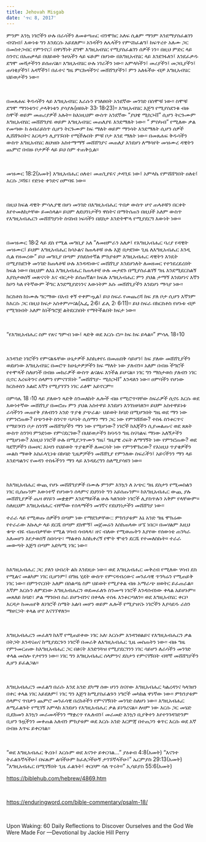 ```yaml
---
title: Jehovah Misgab
date: 'ጥር 8, 2017'
---
```


<script>
  import { theme2 } from '../../../../store/themes/theme2.svelte';
  import ArticleHero from '../../../../components/article_components/article_hero.svelte';
  import ArticleHeader from '../../../../components/article_components/article_header.svelte';
</script>

<ArticleHero 
  title={title} 
  date={date}
  subtopic={theme2.subtopics[4]} 
/>

<ArticleHeader content="ጄሆቫ ሚስጋቭ: እግዚአብሄር መሸሸግያዬ" />

ምንም እንኳ ነገሮችን ሁሉ በራሳችን ለመቆጣጠር ብንሞክር አለፍ ሲልም ማንም እንደማያስፈልገን ብናስብ፤ እውነቱ ግን እንደርሱ አይደለም፡፡ አንዳችን ለሌላችን የምናስፈልግ፤ ከፍጥረተ አለሙ ጋር በመስተጋብር የምንኖር፤ በዋነኝነት ደግሞ እግዚአብሄር የሚያስፈልገን ሰዎች ነን፡፡ በዚህ ምድር ላይ ስንኖር በአጠቃላይ በህይወት ጉዞአችን ላይ ፍፁም በሆነው በእግዚአብሄር ላይ እንደገፋለን፤ እንደፈቃዱ ደግሞ መሻታችንን ይሰጠናል፡፡ እግዚአብሄር ሁሉ ነገራችን ነው፡፡ አምላካችን፤ መሪያችን፤ መጋቢያችን፤ ጠባቂያችን፤ አዳኛችን፤ በፈተና ግዜ ምርኩዛችንና መሸሸግያችን፤ ምን አለፋችሁ ብቻ እግዚአብሄር ህይወታችን ነው፡፡

<br />
 
በመጸሐፍ ቅዱሳችን ላይ እግዚአብሄር እራሱን የገለፀበት አንደኛው መንገድ በስሞቹ ነው፡፡ ስሞቹ ደግሞ ማንነቱንና ታላቅነቱን ያሳያሉ(ዘፀአት 33፡ 18፡23)፡፡
እግዚአብሄር እጅግ የሚያስደንቁ ብዙ ስሞች ወይም መጠሪያዎች አሉት፡፡ ከእነዚህም ውስጥ አንደኛው “ያህዌ ሚስጋቭ” ሲሆን ትርጉሙም እግዚአብሄር መሸሸግያዬ ወይም እግዚአብሄር መጠለያዬ እንደማለት ነው፡፡ ” ምስካብ” የሚለው ቃል የመጣው ከ ዕብራይስጥ ሲሆን ትርጉሙም ከፍ ማለት ወይም ማንሳት እንደማለት ሲሆን ሰዎች ሊሸሸጉበትና እርዳታን ሊያገኙበት የሚችሉበት ምቹ ቦታ እንደ ማለት ነው፡፡ በመጸሐፍ ቅዱሳችን ውስጥ እግዚአብሄር ለህዝቡ አስተማማኝ መሸሸግያና መጠለያ እንደሆነ ለማሳየት መዝሙረ ዳዊትን ጨምሮ በብዙ ቦታዎች ላይ ይህ ስም ተጠቅሷል፡፡

<br />
 
መዝሙር 18:2(አመት)
እግዚአብሔር ዐለቴ፣ መጠጊያዬና ታዳጊዬ ነው፤ አምላኬ የምሸሸግበት ዐለቴ፤ እርሱ ጋሻዬ፣ የድነቴ ቀንድና ዐምባዬ ነው።

<br />
 
በዚህ ክፍል ዳዊት ምሳሌያዊ በሆነ መንገድ በእግዚአብሔር ጥበቃ ውስጥ ሆኖ ጠላቶቹን በርቀት እየተመለከታቸው ይመስላል። ይህም ለደህንነታችን ዋስትና በማትሰጠን በዚህች አለም ውስጥ የእግዚአብሔርን መሸሸግያነት ስናስብ ነፍሳችን በደስታ እንድትሞላ የሚያደርግ እውነት ነው።

<br />
 
<ArticleHeader content="የእግዚአብሔር ከለላ" />

በመዝሙር 18፡2 ላይ ደስ የሚል መግቢያ አለ ”ለመዘምራን አለቃ፤ የእግዚአብሔር ባሪያ የዳዊት መዝሙር፤ ይህም እግዚአብሔር ከሳኦልና ከጠላቶቹ ሁሉ እጅ በታደገው ጊዜ ለእግዚአብሔር እንዲ ሲል የዘመረው” ይህ መግቢያ በጣም ያስደስተኛል ምክያቱም እግዚአብሔር ዳዊትን እንዴት በሚያስደንቅ መንገድ ከጠላቶቹ ሁሉ እንዳዳነውና መሸሸጊያ እንደሆነለት ለመዘመር የተንደረደረበት ክፍል ነው። በዚህም ለእኔ እግዚአብሔር ከጠላቶቼ ሁሉ መታደጉ በሚያስፈልገኝ ግዜ እንደሚደርስልኝ እያስታወሰኝ መጽናናት እና ብርታት ይሰጠኛል።
ክፍሉ እግዚአብሔር ምን ያህል ታማኝ እንደሆነና እኛን ከቦን ካለ የትኛውም ችግር እንደሚያድነንና እውነትም እሱ መሸሸጊያችን እንደሆነ ማሳያ ነው፡፡

<ArticleHeader content="የመሸሸግያው ስፍራ" />

ክርስቶስ ከነሙሉ ግርማው በአብ ቀኝ ተቀምጧል፤ ይህ ስፍራ የመጨረሻ ከፍ ያለ ቦታ ሲሆን እኛንም ከእርሱ ጋር በዚህ ከፍታ አስቀምጦናል(ኤፌ 2፡6፤ ፊሊ 2፡ 6፡11)፡፡ ይህ ስፍራ በክርስቶስ የሆኑቱ ብቻ የሚገቡበት አለም ከነችግሮቿ ልትደርስበት የማትችልበት ክፍታ ነው።

<br />
 
“የእግዚአብሔር ስም የጸና ግምብ ነው፤ ጻድቅ ወደ እርሱ ሮጦ ከፍ ከፍ ይላል።”   ምሳሌ 18፥10
 
<br />
 
አንዳንድ ነገሮችን የምናልፋቸው ሁኔታዎች እስኪቀየሩ በመጠበቅ ሳይሆን፤ ከፍ ያለው መሸሸጊያችን ወደሆነው እግዚአብሄር በመሮጥ ከሁኔታዎቻችን ክፍ ማለት ነው ያለብን።  አለም በብዙ ችግሮች የተሞላች ስለሆነች በብዙ መከራዎች ውስጥ ልናልፍ እንችል ይሆናል። ነገር ግን ማስታወስ ያለብን ነገር ቢኖር እረፍትንና ሰላምን የምናገኘበት “መሸሸግያ- ሚስጋቭ” እንዳለን ነው፡፡ ዐምባችን የሆነው ክርስቶስን አልፎ እኛን የሚያገኘን ነገር ፈፅሞ አይኖርም፡፡

<ArticleHeader content="ከፍታውን መፈለግ" />

በምሳሌ 18 ፡10 ላይ ያለውን ጻድቅ ስንመለከት ሌሎች ብዙ የሚሮጥባቸው ስፍራዎች ሲኖሩ እርሱ ወደ እውነተኛው መሸሸጊያ በመሮጡ ምን ያህል አስተዋይ እንደሆነ እንገነዘባለን። ይህም አስተዋይነቱ ራሳችንን መጠየቅ ያለብንን አንድ ጥያቄ ያጭራል፦ ህይወት ከባድ በሚሆንበት ግዜ ወደ ማን ነው የምንሮጠው? በጭንቀት ስንናጥ ባዶነት ሲሰማን ማን ጋር ነው የምንሸሸው? ተስፋ ስንቆርጥና የማይገባን ቦታ ስንገኝ መሸሸግያችን ማን ነው የሚሆነው? ነገሮች ከእጃችን ሲያመልጡና ወደ ጸጸት ውስጥ ስንገባ ምንድነው የምናደርገው? በህይወታችን ከባዱን ግዜ ስናሳልፍ ማነው አለኝታችን የሚሆነው? እነዚህ ነገሮች ሁሉ በሚያጋጥሙን ግዜ፤ ግዜያዊ ረፍት ለማግኝት ነው የምንሮጠው? ወደ ጓደኞቻችን በመዞር እነዛን የህይወት ጥያቄዎች ለመርሳት ነው የምንሞክረው? የእነዚህ ጥያቄዎችን መልስ ማወቅ አስፈላጊነቱ በከባድ ጊዜዎቻችን መሸሸጊያ የምንለው ስፍራችን፤ አይናችንን ማን ላይ እንደጣልንና የመዳን ተስፋችንን ማን ላይ እንዳደረግን ስለሚያሳዩን ነው።

<br />
 
ከእግዚአብሔር ውጪ የሆኑ መሸሸግያዎች በሙሉ ምንም እንኳን ለ አጭር ግዜ ደስታን የሚመስልን ነገር ቢሰጡንም እውነተኛ የሆነውን ሰላምና ደህንነት ግን አይሰጡንም፡፡ ከእግዚአብሔር ውጪ ያሉ መሸሸጊያዎች ጤዛ ፀሃይን መቋቋም እንደማይችል ሁሉ ካለንበት ነገሮች ሊያስጥሉን አቅም የላቸውም። ስለዚህም እግዚአብሔር ብቸኛው የሰላማችን መገኛና የደህንነታችን መሸሸግያ ነው፡፡

<ArticleHeader content="ለመቀጠል እርዳታ ያስፈልገናል" />

ተራራ ላይ የሚወጡ ሰዎችን በጣም ነው የማደንቃቸው:: ምክንያቱም እኔ አንድ ግዜ ሞክሬው የተራራው እኩሌታ ላይ ደርሼ በጣም ደክሞኝ፤ መጀመሬን እስክጠላው ሆኜ ነበር። በመሃልም እዚህ ቁጭ ብዬ ብጠብቃቸው የሚል ሃሳብ ሳብላላ፣ ዘና ብለው የሚወጡትን እያየው የሰውነቴ ጠንካራ አለመሆን እየታወሰኝ ስበሳጭ፣ ማልቀስ እስኪቀረኝ የሞት ሞቴን ደርሼ የተመለስኩት። ተራራ መውጣት እጅግ በጣም አድካሚ ነገር ነው፡፡

<br />
 
ከእግዚአብሔር ጋር ያለን ህብረት ልክ እንደዚሁ ነው፡፡ ወደ እግዚአብሔር መቅረብ የሚለው ሃሳብ ደስ የሚልና መልካም ነገር ቢሆንም፤ በግዜ ሂደት ውስጥ የምናዳብረውና መንፈሳዊ ጥንካሬን የሚጠይቅ ነገር ነው፡፡ በምንኖርበት አለም በስልጣኔ ስም ህይወት የሚያቀል ብዙ አማራጭ ዘወትር ይፈጠራል። እኛም እርሱን ለምደነው እግዚአብሔርን ወደመፈለጉ ስንመጣ ነገሮች እንዳሰብነው ቀላል አይሆኑም። መጸለይ ከባድ፣ ቃል ማንበብ ስራ ይሆንብንና በቀላሉ ተስፋ እንቆርጣለን። ወደ እግዚአብሄር ቀርቦ እርዳታ ከመጠየቅ ለነገሮች ስሜት አልባ መሆን ወይም ሌሎች የሚያዝናኑ ነገሮችን  እያሳደዱ ራስን ማዘናጋት ቀላል ሆኖ እናገኘዋለን።

<br />
 
እግዚአብሔርን መፈለግ ከእኛ የሚጠይቀው ነገር አለ፡ እርሱም እንዳንፀልይና የእግዚአብሔርን ቃል በትጋት እንዳናጠና ከሚያደርጉን ነገሮች በመራቅ ለእግዚአብሔር ጊዜ መስጠትን ነው፡፡ ብዙ ግዜ የምንመርጠው ከእግዚአብሔር ጋር በፅናት እንድንጓዝ የሚያደርገንን ነገር ሳይሆን ለራሳችን መንገድ ቀላል መስሎ የታየንን ነው፡፡ ነገር ግን እግዚአብሔር ሰላምንና ደስታን የምናገኝበት ብቸኛ መሸሸግያችን ሊሆን ይፈልጋል፡፡

<br />
 
እግዚአብሔርን መፈልግ በራሱ እንደ አንድ ደካማ ሰው ሆነን ስናየው እግዚአብሔር ካልረዳንና ካላገዘን በቀር ቀላል ነገር አይደለም፤ ነገር ግን እጅግ ከሚያስፈልጉን ነግሮች መካከል ዋነኛው ነው፡፡ ምክንያቱም ሰላምና ጥበቃን ጨምሮ መንፈሳዊ በረከቶችን የምናገኝበት መንገድ ስለሆነ ነው፡፡ እግዚአብሔር ለሚፈልጉት የሚገኝ አምላክ እንደሆነ የእግዚአብሔር ቃል ይነግረናል። ለዛም ነው እርሱ ጋር መሄድ ቢደክመን እንኳን መራመዳችንን ማቋረጥ የሌለብን፤ መራመድ እንኳን ቢያቅተን እየተንገዳገድንም ቢሆን ጉዟችንን መቀጠል አለብን ምክያቱም ወደ እርሱ አንድ እርምጃ በተጠጋን ቁጥር እርሱ ወደ እኛ በብዙ እጥፍ ይቀርባል፡፡

<br />
 
“ወደ እግዚአብሔር ቅረቡ፤ እርሱም ወደ እናንተ ይቀርባል…” ያዕቆብ 4:8(አመት)
“እናንተ ትፈልጉኛላችሁ፤ በፍጹም ልባችሁም ከፈለጋችሁኝ ታገኙኛላችሁ፤” ኤርምያስ 29:13(አመት)
“እግዚአብሔር በሚገኝበት ጊዜ ፈልጉት፤ ቀርቦም ሳለ ጥሩት።” ኢሳይያስ 55:6(አመት)

<ArticleHeader content="References" />

https://biblehub.com/hebrew/4869.htm

<br />

https://enduringword.com/bible-commentary/psalm-18/

<br />

Upon Waking: 60 Daily Reflections to Discover Ourselves and the God We Were Made For —Devotional by Jackie Hill Perry
